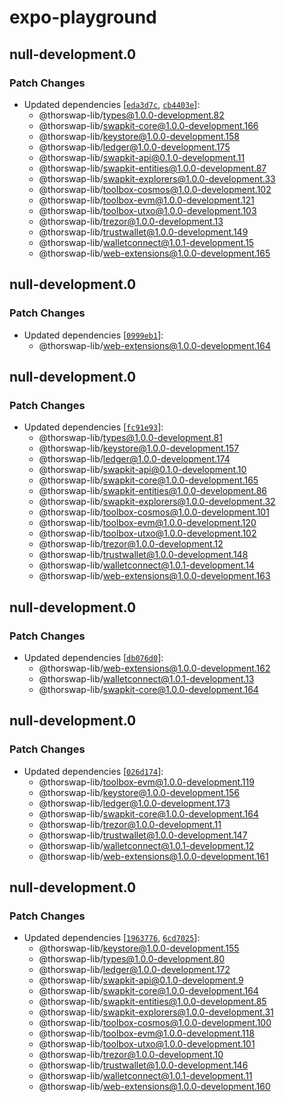 # expo-playground

## null-development.0

### Patch Changes

- Updated dependencies [[`eda3d7c`](https://github.com/thorswap/SwapKit/commit/eda3d7cdc4d56f0d879c14b2246583aaa604ebd0), [`cb4403e`](https://github.com/thorswap/SwapKit/commit/cb4403ea0bfdf6f298cfd13d3a702638ef51656b)]:
  - @thorswap-lib/types@1.0.0-development.82
  - @thorswap-lib/swapkit-core@1.0.0-development.166
  - @thorswap-lib/keystore@1.0.0-development.158
  - @thorswap-lib/ledger@1.0.0-development.175
  - @thorswap-lib/swapkit-api@0.1.0-development.11
  - @thorswap-lib/swapkit-entities@1.0.0-development.87
  - @thorswap-lib/swapkit-explorers@1.0.0-development.33
  - @thorswap-lib/toolbox-cosmos@1.0.0-development.102
  - @thorswap-lib/toolbox-evm@1.0.0-development.121
  - @thorswap-lib/toolbox-utxo@1.0.0-development.103
  - @thorswap-lib/trezor@1.0.0-development.13
  - @thorswap-lib/trustwallet@1.0.0-development.149
  - @thorswap-lib/walletconnect@1.0.1-development.15
  - @thorswap-lib/web-extensions@1.0.0-development.165

## null-development.0

### Patch Changes

- Updated dependencies [[`0999eb1`](https://github.com/thorswap/SwapKit/commit/0999eb1bd8fe32b02c68f42415143a4e50c5b21e)]:
  - @thorswap-lib/web-extensions@1.0.0-development.164

## null-development.0

### Patch Changes

- Updated dependencies [[`fc91e93`](https://github.com/thorswap/SwapKit/commit/fc91e93d5d9ceb6b92e0ce645ed308783067eae0)]:
  - @thorswap-lib/types@1.0.0-development.81
  - @thorswap-lib/keystore@1.0.0-development.157
  - @thorswap-lib/ledger@1.0.0-development.174
  - @thorswap-lib/swapkit-api@0.1.0-development.10
  - @thorswap-lib/swapkit-core@1.0.0-development.165
  - @thorswap-lib/swapkit-entities@1.0.0-development.86
  - @thorswap-lib/swapkit-explorers@1.0.0-development.32
  - @thorswap-lib/toolbox-cosmos@1.0.0-development.101
  - @thorswap-lib/toolbox-evm@1.0.0-development.120
  - @thorswap-lib/toolbox-utxo@1.0.0-development.102
  - @thorswap-lib/trezor@1.0.0-development.12
  - @thorswap-lib/trustwallet@1.0.0-development.148
  - @thorswap-lib/walletconnect@1.0.1-development.14
  - @thorswap-lib/web-extensions@1.0.0-development.163

## null-development.0

### Patch Changes

- Updated dependencies [[`db076d0`](https://github.com/thorswap/SwapKit/commit/db076d07cab5d9a12734174130b329224ff29263)]:
  - @thorswap-lib/web-extensions@1.0.0-development.162
  - @thorswap-lib/walletconnect@1.0.1-development.13
  - @thorswap-lib/swapkit-core@1.0.0-development.164

## null-development.0

### Patch Changes

- Updated dependencies [[`026d174`](https://github.com/thorswap/SwapKit/commit/026d174dfc9472cf9334106c2d4575df200cb672)]:
  - @thorswap-lib/toolbox-evm@1.0.0-development.119
  - @thorswap-lib/keystore@1.0.0-development.156
  - @thorswap-lib/ledger@1.0.0-development.173
  - @thorswap-lib/swapkit-core@1.0.0-development.164
  - @thorswap-lib/trezor@1.0.0-development.11
  - @thorswap-lib/trustwallet@1.0.0-development.147
  - @thorswap-lib/walletconnect@1.0.1-development.12
  - @thorswap-lib/web-extensions@1.0.0-development.161

## null-development.0

### Patch Changes

- Updated dependencies [[`1963776`](https://github.com/thorswap/SwapKit/commit/1963776b24fb2e45a5ef86b54868e51cbc6e311a), [`6cd7025`](https://github.com/thorswap/SwapKit/commit/6cd70256164568fb96b4397f027340a874d76ddc)]:
  - @thorswap-lib/keystore@1.0.0-development.155
  - @thorswap-lib/types@1.0.0-development.80
  - @thorswap-lib/ledger@1.0.0-development.172
  - @thorswap-lib/swapkit-api@0.1.0-development.9
  - @thorswap-lib/swapkit-core@1.0.0-development.164
  - @thorswap-lib/swapkit-entities@1.0.0-development.85
  - @thorswap-lib/swapkit-explorers@1.0.0-development.31
  - @thorswap-lib/toolbox-cosmos@1.0.0-development.100
  - @thorswap-lib/toolbox-evm@1.0.0-development.118
  - @thorswap-lib/toolbox-utxo@1.0.0-development.101
  - @thorswap-lib/trezor@1.0.0-development.10
  - @thorswap-lib/trustwallet@1.0.0-development.146
  - @thorswap-lib/walletconnect@1.0.1-development.11
  - @thorswap-lib/web-extensions@1.0.0-development.160
